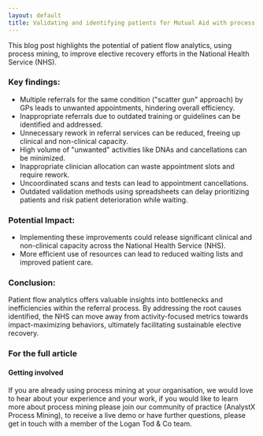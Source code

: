 ```yaml
--- 
layout: default
title: Validating and identifying patients for Mutual Aid with process mining
---
```


This blog post highlights the potential of patient flow analytics, using process mining, to improve elective recovery efforts in the National Health Service (NHS).

### Key findings: ###

* Multiple referrals for the same condition ("scatter gun" approach) by GPs leads to unwanted appointments, hindering overall efficiency.
* Inappropriate referrals due to outdated training or guidelines can be identified and addressed.
* Unnecessary rework in referral services can be reduced, freeing up clinical and non-clinical capacity.
* High volume of "unwanted" activities like DNAs and cancellations can be minimized.
* Inappropriate clinician allocation can waste appointment slots and require rework.
* Uncoordinated scans and tests can lead to appointment cancellations.
* Outdated validation methods using spreadsheets can delay prioritizing patients and risk patient deterioration while waiting.

### Potential Impact: ###

* Implementing these improvements could release significant clinical and non-clinical capacity across the National Health Service (NHS).
* More efficient use of resources can lead to reduced waiting lists and improved patient care.

### Conclusion: ###

Patient flow analytics offers valuable insights into bottlenecks and inefficiencies within the referral process. By addressing the root causes identified, the NHS can move away from activity-focused metrics towards impact-maximizing behaviors, ultimately facilitating sustainable elective recovery.

### For the full article ### 


#### Getting involved #### 
If you are already using process mining at your organisation, we would love to hear about your experience and your work, if you would like to learn more about process mining please join our community of practice (AnalystX Process Mining), to receive a live demo or have further questions, please get in touch with a member of the Logan Tod & Co team. 

